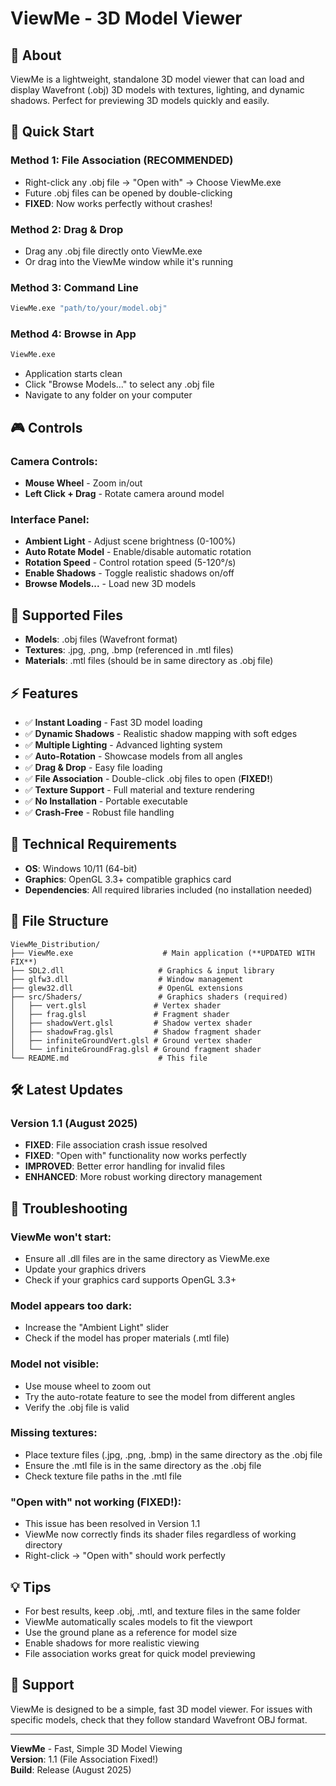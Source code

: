 # ViewMe - 3D Model Viewer

## 🎯 **About**
ViewMe is a lightweight, standalone 3D model viewer that can load and display Wavefront (.obj) 3D models with textures, lighting, and dynamic shadows. Perfect for previewing 3D models quickly and easily.

## 🚀 **Quick Start**

### **Method 1: File Association (RECOMMENDED)**
- Right-click any .obj file → "Open with" → Choose ViewMe.exe
- Future .obj files can be opened by double-clicking
- **FIXED**: Now works perfectly without crashes!

### **Method 2: Drag & Drop**
- Drag any .obj file directly onto ViewMe.exe
- Or drag into the ViewMe window while it's running

### **Method 3: Command Line**
```bash
ViewMe.exe "path/to/your/model.obj"
```

### **Method 4: Browse in App**
```bash
ViewMe.exe
```
- Application starts clean
- Click "Browse Models..." to select any .obj file
- Navigate to any folder on your computer

## 🎮 **Controls**

### **Camera Controls:**
- **Mouse Wheel** - Zoom in/out
- **Left Click + Drag** - Rotate camera around model

### **Interface Panel:**
- **Ambient Light** - Adjust scene brightness (0-100%)
- **Auto Rotate Model** - Enable/disable automatic rotation
- **Rotation Speed** - Control rotation speed (5-120°/s)
- **Enable Shadows** - Toggle realistic shadows on/off
- **Browse Models...** - Load new 3D models

## 📁 **Supported Files**
- **Models**: .obj files (Wavefront format)
- **Textures**: .jpg, .png, .bmp (referenced in .mtl files)
- **Materials**: .mtl files (should be in same directory as .obj file)

## ⚡ **Features**
- ✅ **Instant Loading** - Fast 3D model loading
- ✅ **Dynamic Shadows** - Realistic shadow mapping with soft edges
- ✅ **Multiple Lighting** - Advanced lighting system
- ✅ **Auto-Rotation** - Showcase models from all angles
- ✅ **Drag & Drop** - Easy file loading
- ✅ **File Association** - Double-click .obj files to open (**FIXED!**)
- ✅ **Texture Support** - Full material and texture rendering
- ✅ **No Installation** - Portable executable
- ✅ **Crash-Free** - Robust file handling

## 🔧 **Technical Requirements**
- **OS**: Windows 10/11 (64-bit)
- **Graphics**: OpenGL 3.3+ compatible graphics card
- **Dependencies**: All required libraries included (no installation needed)

## 📂 **File Structure**
```
ViewMe_Distribution/
├── ViewMe.exe                    # Main application (**UPDATED WITH FIX**)
├── SDL2.dll                     # Graphics & input library
├── glfw3.dll                    # Window management
├── glew32.dll                   # OpenGL extensions
├── src/Shaders/                 # Graphics shaders (required)
│   ├── vert.glsl               # Vertex shader
│   ├── frag.glsl               # Fragment shader
│   ├── shadowVert.glsl         # Shadow vertex shader
│   ├── shadowFrag.glsl         # Shadow fragment shader
│   ├── infiniteGroundVert.glsl # Ground vertex shader
│   └── infiniteGroundFrag.glsl # Ground fragment shader
└── README.md                    # This file
```

## 🛠️ **Latest Updates**
### **Version 1.1 (August 2025)**
- **FIXED**: File association crash issue resolved
- **FIXED**: "Open with" functionality now works perfectly
- **IMPROVED**: Better error handling for invalid files
- **ENHANCED**: More robust working directory management

## 🐛 **Troubleshooting**

### **ViewMe won't start:**
- Ensure all .dll files are in the same directory as ViewMe.exe
- Update your graphics drivers
- Check if your graphics card supports OpenGL 3.3+

### **Model appears too dark:**
- Increase the "Ambient Light" slider
- Check if the model has proper materials (.mtl file)

### **Model not visible:**
- Use mouse wheel to zoom out
- Try the auto-rotate feature to see the model from different angles
- Verify the .obj file is valid

### **Missing textures:**
- Place texture files (.jpg, .png, .bmp) in the same directory as the .obj file
- Ensure the .mtl file is in the same directory as the .obj file
- Check texture file paths in the .mtl file

### **"Open with" not working (FIXED!):**
- This issue has been resolved in Version 1.1
- ViewMe now correctly finds its shader files regardless of working directory
- Right-click → "Open with" should work perfectly

## 💡 **Tips**
- For best results, keep .obj, .mtl, and texture files in the same folder
- ViewMe automatically scales models to fit the viewport
- Use the ground plane as a reference for model size
- Enable shadows for more realistic viewing
- File association works great for quick model previewing

## 📧 **Support**
ViewMe is designed to be a simple, fast 3D model viewer. For issues with specific models, check that they follow standard Wavefront OBJ format.

---
**ViewMe** - Fast, Simple 3D Model Viewing  
**Version**: 1.1 (File Association Fixed!)  
**Build**: Release (August 2025)

